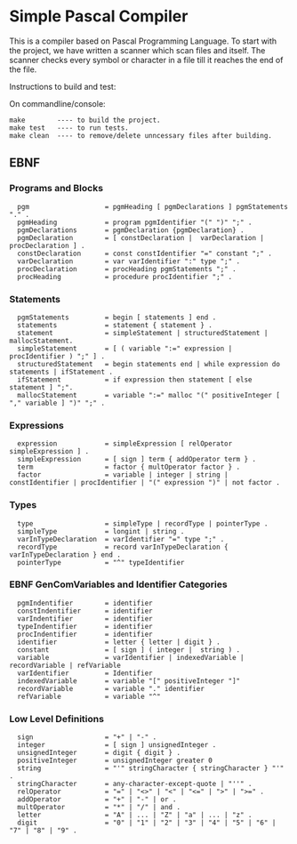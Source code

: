 # Simple Pascal Compiler

This is a compiler based on Pascal Programming Language.  To start with the project, we have written a scanner which scan files and itself. The scanner checks every symbol or character in a file till it reaches the end of the file.

Instructions to build and test:

On commandline/console:

	make	    ---- to build the project.
	make test   ---- to run tests.
	make clean  ---- to remove/delete unncessary files after building.

## EBNF
### Programs and Blocks

      pgm                   = pgmHeading [ pgmDeclarations ] pgmStatements "." .
      pgmHeading            = program pgmIdentifier "(" ")" ";" .
      pgmDeclarations       = pgmDeclaration {pgmDeclaration} .
      pgmDeclaration        = [ constDeclaration |  varDeclaration | procDeclaration ] .
      constDeclaration      = const constIdentifier "=" constant ";" .
      varDeclaration        = var varIdentifier ":" type ";" .
      procDeclaration       = procHeading pgmStatements ";" .
      procHeading           = procedure procIdentifier ";" .

### Statements

      pgmStatements         = begin [ statements ] end .
      statements            = statement { statement } .
      statement             = simpleStatement | structuredStatement | mallocStatement.
      simpleStatement       = [ ( variable ":=" expression | procIdentifier ) ";" ] .
      structuredStatement   = begin statements end | while expression do statements | ifStatement .
      ifStatement           = if expression then statement [ else statement ] ";".
      mallocStatement       = variable ":=" malloc "(" positiveInteger [ "," variable ] ")" ";" .

### Expressions

      expression            = simpleExpression [ relOperator simpleExpression ] .
      simpleExpression      = [ sign ] term { addOperator term } .
      term                  = factor { multOperator factor } .
      factor                = variable | integer | string | constIdentifier | procIdentifier | "(" expression ")" | not factor .

### Types

      type                  = simpleType | recordType | pointerType .
      simpleType            = longint | string .
      varInTypeDeclaration  = varIdentifier "=" type ";" .
      recordType            = record varInTypeDeclaration { varInTypeDeclaration } end .
      pointerType           = "^" typeIdentifier

### EBNF GenComVariables and Identifier Categories

      pgmIndentifier        = identifier
      constIndentifier      = identifier
      varIndentifier        = identifier
      typeIndentifier       = identifier
      procIndentifier       = identifier
      identifier            = letter { letter | digit } .
      constant              = [ sign ] ( integer |  string ) .
      variable              = varIdentifier | indexedVariable | recordVariable | refVariable
      varIdentifier         = Identifier
      indexedVariable       = variable "[" positiveInteger "]"
      recordVariable        = variable "." identifier
      refVariable           = variable "^"

### Low Level Definitions

      sign                  = "+" | "-" .
      integer               = [ sign ] unsignedInteger .
      unsignedInteger       = digit { digit } .
      positiveInteger       = unsignedInteger greater 0
      string                = "'" stringCharacter { stringCharacter } "'" .
      stringCharacter       = any-character-except-quote | "''" . 
      relOperator           = "=" | "<>" | "<" | "<=" | ">" | ">=" .
      addOperator           = "+" | "-" | or . 
      multOperator          = "*" | "/" | and .
      letter                = "A" | ... | "Z" | "a" | ... | "z" . 
      digit                 = "0" | "1" | "2" | "3" | "4" | "5" | "6" | "7" | "8" | "9" .

